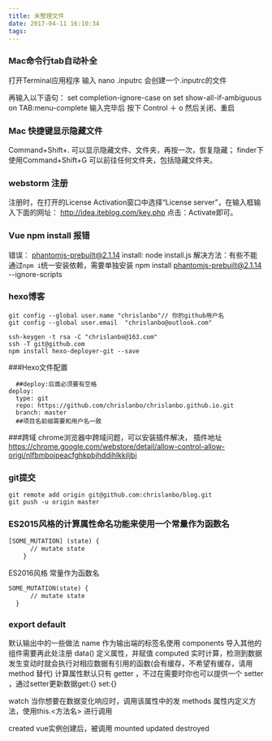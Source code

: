 ```yaml
---
title: 未整理文件
date: 2017-04-11 16:10:34
tags:
---
```

### Mac命令行tab自动补全
打开Terminal应用程序 
输入 nano .inputrc
会创建一个.inputrc的文件

再输入以下语句：
set completion-ignore-case on
set show-all-if-ambiguous on
TAB:menu-complete
输入完毕后 
按下 Control ＋ o 
然后关闭、重启

### Mac 快捷键显示隐藏文件    
Command+Shift+. 可以显示隐藏文件、文件夹，再按一次，恢复隐藏；
finder下使用Command+Shift+G 可以前往任何文件夹，包括隐藏文件夹。
### webstorm 注册
注册时，在打开的License Activation窗口中选择“License server”，在输入框输入下面的网址：
http://idea.iteblog.com/key.php
点击：Activate即可。

### Vue npm install 报错
错误：
phantomjs-prebuilt@2.1.14 install: node install.js
解决方法：有些不能通过`npm i`统一安装依赖，需要单独安装
npm install phantomjs-prebuilt@2.1.14 --ignore-scripts
    
    

### hexo博客
    git config --global user.name "chrislanbo"// 你的github用户名
    git config --global user.email  "chrislanbo@outlook.com"
    
    ssh-keygen -t rsa -C "chrislanbo@163.com"
    ssh -T git@github.com
    npm install hexo-deployer-git --save
###Hexo文件配置
```
  ##deploy:后面必须要有空格
deploy: 
  type: git
  repo: https://github.com/chrislanbo/chrislanbo.github.io.git
  branch: master
  ##项目名前缀需要和用户名一致
```
  
###跨域
chrome浏览器中跨域问题，可以安装插件解决， 插件地址  https://chrome.google.com/webstore/detail/allow-control-allow-origi/nlfbmbojpeacfghkpbjhddihlkkiljbi
      
### git提交
```
git remote add origin git@github.com:chrislanbo/blog.git
git push -u origin master
```
### ES2015风格的计算属性命名功能来使用一个常量作为函数名
```xml
[SOME_MUTATION] (state) {
      // mutate state
    }
```
ES2016风格 常量作为函数名
```xml
SOME_MUTATION(state) {
      // mutate state
  }
```

### export default
默认输出中的一些做法
name 作为输出端的标签名使用
components 导入其他的组件需要再此处注册
data() 定义属性，并赋值
computed 实时计算，检测到数据发生变动时就会执行对相应数据有引用的函数(会有缓存，不希望有缓存，请用 method 替代)
计算属性默认只有 getter ，不过在需要时你也可以提供一个 setter ，通过setter更新数据get:{} set:{}

watch 当你想要在数据变化响应时，调用该属性中的发
methods 属性内定义方法，使用this.<方法名> 进行调用

created vue实例创建后，被调用
mounted
updated
destroyed
[](https://cn.vuejs.org/images/lifecycle.png)
    
    
    



